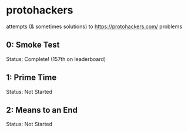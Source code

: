 # protohackers

attempts (& sometimes solutions) to https://protohackers.com/ problems

## 0: Smoke Test

Status: Complete! (157th on leaderboard)

## 1: Prime Time

Status: Not Started

## 2: Means to an End

Status: Not Started
